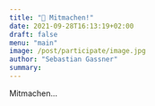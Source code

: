 ```yaml
---
title: "🐙 Mitmachen!"
date: 2021-09-28T16:13:19+02:00
draft: false
menu: "main"
image: /post/participate/image.jpg
author: "Sebastian Gassner"
summary: 
---
```


Mitmachen...